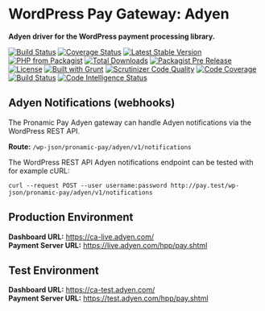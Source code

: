 # WordPress Pay Gateway: Adyen

**Adyen driver for the WordPress payment processing library.**

[![Build Status](https://travis-ci.org/wp-pay-gateways/adyen.svg?branch=develop)](https://travis-ci.org/wp-pay-gateways/adyen)
[![Coverage Status](https://coveralls.io/repos/wp-pay-gateways/adyen/badge.svg?branch=develop&service=github)](https://coveralls.io/github/wp-pay-gateways/adyen?branch=develop)
[![Latest Stable Version](https://img.shields.io/packagist/v/wp-pay-gateways/adyen.svg)](https://packagist.org/packages/wp-pay-gateways/adyen)
[![PHP from Packagist](https://img.shields.io/packagist/php-v/wp-pay-gateways/adyen.svg)](https://packagist.org/packages/wp-pay-gateways/adyen)
[![Total Downloads](https://img.shields.io/packagist/dt/wp-pay-gateways/adyen.svg)](https://packagist.org/packages/wp-pay-gateways/adyen)
[![Packagist Pre Release](https://img.shields.io/packagist/vpre/wp-pay-gateways/adyen.svg)](https://packagist.org/packages/wp-pay-gateways/adyen)
[![License](https://img.shields.io/packagist/l/wp-pay-gateways/adyen.svg)](https://packagist.org/packages/wp-pay-gateways/adyen)
[![Built with Grunt](https://gruntjs.com/cdn/builtwith.svg)](http://gruntjs.com/)
[![Scrutinizer Code Quality](https://scrutinizer-ci.com/g/wp-pay-gateways/adyen/badges/quality-score.png?b=develop)](https://scrutinizer-ci.com/g/wp-pay-gateways/adyen/?branch=develop)
[![Code Coverage](https://scrutinizer-ci.com/g/wp-pay-gateways/adyen/badges/coverage.png?b=develop)](https://scrutinizer-ci.com/g/wp-pay-gateways/adyen/?branch=develop)
[![Build Status](https://scrutinizer-ci.com/g/wp-pay-gateways/adyen/badges/build.png?b=develop)](https://scrutinizer-ci.com/g/wp-pay-gateways/adyen/build-status/develop)
[![Code Intelligence Status](https://scrutinizer-ci.com/g/wp-pay-gateways/adyen/badges/code-intelligence.svg?b=develop)](https://scrutinizer-ci.com/code-intelligence)

## Adyen Notifications (webhooks)

The Pronamic Pay Adyen gateway can handle Adyen notifications via the WordPress REST API.

**Route:** `/wp-json/pronamic-pay/adyen/v1/notifications`

The WordPress REST API Adyen notifications endpoint can be tested with for example cURL:

```
curl --request POST --user username:password http://pay.test/wp-json/pronamic-pay/adyen/v1/notifications
```

## Production Environment

**Dashboard URL:** https://ca-live.adyen.com/  
**Payment Server URL:** https://live.adyen.com/hpp/pay.shtml  

## Test Environment

**Dashboard URL:** https://ca-test.adyen.com/  
**Payment Server URL:** https://test.adyen.com/hpp/pay.shtml  
